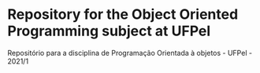 # Repository for the Object Oriented Programming subject at UFPel
Repositório para a disciplina de Programação Orientada à objetos - UFPel - 2021/1
